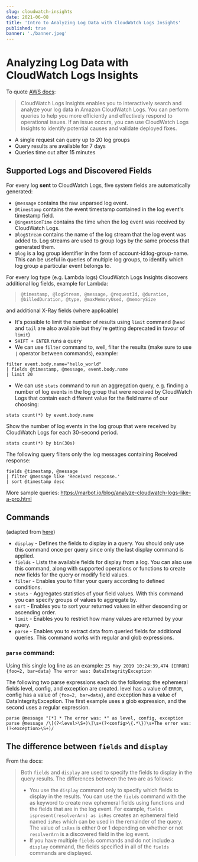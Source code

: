 ```yaml
---
slug: cloudwatch-insights
date: 2021-06-08
title: 'Intro to Analyzing Log Data with CloudWatch Logs Insights'
published: true
banner: './banner.jpeg'
---
```


# Analyzing Log Data with CloudWatch Logs Insights

To quote [AWS docs](https://docs.aws.amazon.com/AmazonCloudWatch/latest/logs/AnalyzingLogData.html):

> CloudWatch Logs Insights enables you to interactively search and analyze your log data in Amazon CloudWatch Logs. You can perform queries to help you more efficiently and effectively respond to operational issues. If an issue occurs, you can use CloudWatch Logs Insights to identify potential causes and validate deployed fixes.

-   A single request can query up to 20 log groups
-   Query results are available for 7 days
-   Queries time out after 15 minutes

## Supported Logs and Discovered Fields

For every log **sent** to CloudWatch Logs, five system fields are automatically generated:

-   `@message` contains the raw unparsed log event.
-   `@timestamp` contains the event timestamp contained in the log event's timestamp field.
-   `@ingestionTime` contains the time when the log event was received by CloudWatch Logs.
-   `@logStream` contains the name of the log stream that the log event was added to. Log streams are used to group logs by the same process that generated them.
-   `@log` is a log group identifier in the form of account-id:log-group-name. This can be useful in queries of multiple log groups, to identify which log group a particular event belongs to.

For every log type (e.g. Lambda logs) CloudWatch Logs Insights discovers additional log fields, example for Lambda:

> `@timestamp, @logStream, @message, @requestId, @duration, @billedDuration, @type, @maxMemoryUsed, @memorySize`

and additional X-Ray fields (where applicable)

-   It's possible to limit the number of results using `limit` command (`head` and `tail` are also available but they're getting deprecated in favour of `limit`)
-   `SHIFT + ENTER` runs a query
-   We can use `filter` command to, well, filter the results (make sure to use `|` operator between commands), example:

```
filter event.body.name="hello_world"
| fields @timestamp, @message, event.body.name
| limit 20
```

-   We can use `stats` command to run an aggregation query, e.g. finding a number of log events in the log group that were received by CloudWatch Logs that contain each different value for the field name of our choosing:

```
stats count(*) by event.body.name
```

Show the number of log events in the log group that were received by CloudWatch Logs for each 30-second period.

```
stats count(*) by bin(30s)
```

The following query filters only the log messages containing Received response:

```
fields @timestamp, @message
| filter @message like 'Received response.'
| sort @timestamp desc
```

More sample queries: https://marbot.io/blog/analyze-cloudwatch-logs-like-a-pro.html

## Commands

(adapted from [here](https://cloud.netapp.com/blog/aws-ci-blg-cloudwatch-log-insights-ultimate-quick-start-guide))

-   `display` - Defines the fields to display in a query. You should only use this command once per query since only the last display command is applied.
-   `fields` - Lists the available fields for display from a log. You can also use this command, along with supported operations or functions to create new fields for the query or modify field values.
-   `filter` - Enables you to filter your query according to defined conditions.
-   `stats` - Aggregates statistics of your field values. With this command you can specify groups of values to aggregate by.
-   `sort` - Enables you to sort your returned values in either descending or ascending order.
-   `limit` - Enables you to restrict how many values are returned by your query.
-   `parse` - Enables you to extract data from queried fields for additional queries. This command works with regular and glob expressions.

### `parse` command:

Using this single log line as an example:
`25 May 2019 10:24:39,474 [ERROR] {foo=2, bar=data} The error was: DataIntegrityException`

The following two parse expressions each do the following: the ephemeral fields level, config, and exception are created. level has a value of `ERROR`, config has a value of `{foo=2, bar=data}`, and exception has a value of DataIntegrityException. The first example uses a glob expression, and the second uses a regular expression.

`parse @message "[*] * The error was: *" as level, config, exception`
`parse @message /\[(?<level>\S+)\]\s+(?<config>\{.*\})\s+The error was: (?<exception>\S+)/`

## The difference between `fields` and `display`

From the docs:

> Both `fields` and `display` are used to specify the fields to display in the query results. The differences between the two are as follows:
>
> -   You use the `display` command only to specify which fields to display in the results. You can use the `fields` command with the as keyword to create new ephemeral fields using functions and the fields that are in the log event. For example, `fields ispresent(resolverArn) as isRes` creates an ephemeral field named `isRes` which can be used in the remainder of the query. The value of `isRes` is either 0 or 1 depending on whether or not `resolverArn` is a discovered field in the log event.
> -   If you have multiple `fields` commands and do not include a `display` command, the fields specified in all of the `fields` commands are displayed.
